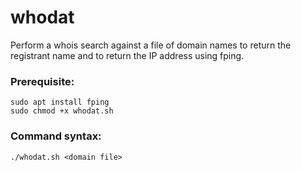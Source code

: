 # whodat
Perform a whois search against a file of domain names to return the registrant name and to return the IP address using fping.
### Prerequisite:
```
sudo apt install fping
sudo chmod +x whodat.sh
```
### Command syntax:
```
./whodat.sh <domain file>
```
